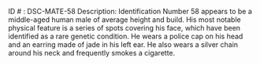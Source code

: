 ID # : DSC-MATE-58
Description: Identification Number 58 appears to be a middle-aged human male of average height and build. His most notable physical feature is a series of spots covering his face, which have been identified as a rare genetic condition. He wears a police cap on his head and an earring made of jade in his left ear. He also wears a silver chain around his neck and frequently smokes a cigarette.